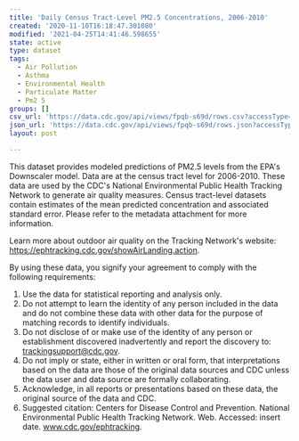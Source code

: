 ```yaml
---
title: 'Daily Census Tract-Level PM2.5 Concentrations, 2006-2010'
created: '2020-11-10T16:18:47.301080'
modified: '2021-04-25T14:41:46.598655'
state: active
type: dataset
tags:
  - Air Pollution
  - Asthma
  - Environmental Health
  - Particulate Matter
  - Pm2 5
groups: []
csv_url: 'https://data.cdc.gov/api/views/fpqb-s69d/rows.csv?accessType=DOWNLOAD'
json_url: 'https://data.cdc.gov/api/views/fpqb-s69d/rows.json?accessType=DOWNLOAD'
layout: post

---
```

This dataset provides modeled predictions of PM2.5 levels from the EPA's Downscaler model. Data are at the census tract level for 2006-2010. These data are used by the CDC's National Environmental Public Health Tracking Network to generate air quality measures. Census tract-level datasets contain estimates of the mean predicted concentration and associated standard error. Please refer to the metadata attachment for more information.

Learn more about outdoor air quality on the Tracking Network's website: https://ephtracking.cdc.gov/showAirLanding.action.

By using these data, you signify your agreement to comply with the following requirements: 
1.	Use the data for statistical reporting and analysis only. 
2.	Do not attempt to learn the identity of any person included in the data and do not combine these data with other data for the purpose of matching records to identify individuals. 
3.	Do not disclose of or make use of the identity of any person or establishment discovered inadvertently and report the discovery to: trackingsupport@cdc.gov. 
4.	Do not imply or state, either in written or oral form, that interpretations based on the data are those of the original data sources and CDC unless the data user and data source are formally collaborating. 
5.	Acknowledge, in all reports or presentations based on these data, the original source of the data and CDC. 
6.	Suggested citation: Centers for Disease Control and Prevention. National Environmental Public Health Tracking Network. Web. Accessed: insert date. www.cdc.gov/ephtracking.
